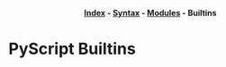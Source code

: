 <p align="center">
    <b>
        <a href="../index.md">Index</a> -
        <a href="../syntax/index.md">Syntax</a> -
        <a href="../modules/index.md">Modules</a> -
        Builtins
    </b>
</p>

# PyScript Builtins